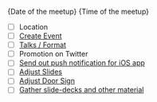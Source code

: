 {Date of the meetup} {Time of the meetup}

- [ ] Location
- [ ] [Create Event](http://hamburg.onruby.de/admin/)
- [ ] [Talks / Format](https://github.com/rughh/planning/wiki/Speaker-Checklist)
- [ ] Promotion on Twitter
- [ ] [Send out push notification for iOS app](http://hamburg.onruby.de/admin/dashboard)
- [ ] [Adjust Slides](https://docs.google.com/presentation/d/1qbNdAffMiYkPWUrUd5xeWHq6ge6vhIVQtuZomdiSorU/edit?usp=sharing)
- [ ] [Adjust Door Sign](https://docs.google.com/presentation/d/1IQfnE3TbG3EU5zRnNKdG3kzxdYjT1ryWNWs4WWgpE04/edit?usp=sharing)
- [ ] [Gather slide-decks and other material](http://hamburg.onruby.de/admin/materials/new)

